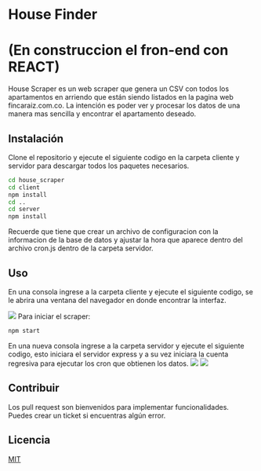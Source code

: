 # House Finder
# (En construccion el fron-end con REACT)

House Scraper es un web scraper que genera un CSV con todos los apartamentos en arriendo que están siendo listados en la pagina web fincaraiz.com.co. La intención es poder ver y procesar los datos de una manera mas sencilla y encontrar el apartamento deseado.

## Instalación

Clone el repositorio y ejecute el siguiente codigo en la carpeta cliente y servidor para descargar todos los paquetes necesarios.

```bash
cd house_scraper
cd client
npm install
cd ..
cd server
npm install

```
Recuerde que tiene que crear un archivo de configuracion con la informacion de la base de datos y ajustar la hora que aparece dentro del archivo cron.js dentro de la carpeta servidor.


## Uso

En una consola ingrese a la carpeta cliente y ejecute el siguiente codigo, se le abrira una ventana del navegador en donde encontrar la interfaz.

![](https://i.imgur.com/IM78T8T.jpg)
Para iniciar el scraper:

```python
npm start
```

En una nueva consola ingrese a la carpeta servidor y ejecute el siguiente codigo, esto iniciara el servidor express y a su vez iniciara la cuenta regresiva para ejecutar los cron que obtienen los datos.
![](https://i.imgur.com/X16cFYd.jpg)
![](https://i.imgur.com/7DBRELu.jpg)

## Contribuir

Los pull request son bienvenidos para implementar funcionalidades.  
Puedes crear un ticket si encuentras algún error.

## Licencia

[MIT](https://choosealicense.com/licenses/mit/)

